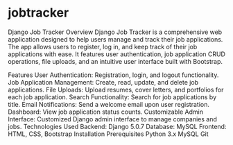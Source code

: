 # jobtracker
Django Job Tracker Overview Django Job Tracker is a comprehensive web application designed to help users manage and track their job applications. The app allows users to register, log in, and keep track of their job applications with ease. It features user authentication, job application CRUD operations, file uploads, and an intuitive user interface built with Bootstrap.

Features User Authentication: Registration, login, and logout functionality. Job Application Management: Create, read, update, and delete job applications. File Uploads: Upload resumes, cover letters, and portfolios for each job application. Search Functionality: Search for job applications by title. Email Notifications: Send a welcome email upon user registration. Dashboard: View job application status counts. Customizable Admin Interface: Customized Django admin interface to manage companies and jobs. Technologies Used Backend: Django 5.0.7 Database: MySQL Frontend: HTML, CSS, Bootstrap Installation Prerequisites Python 3.x MySQL Git
